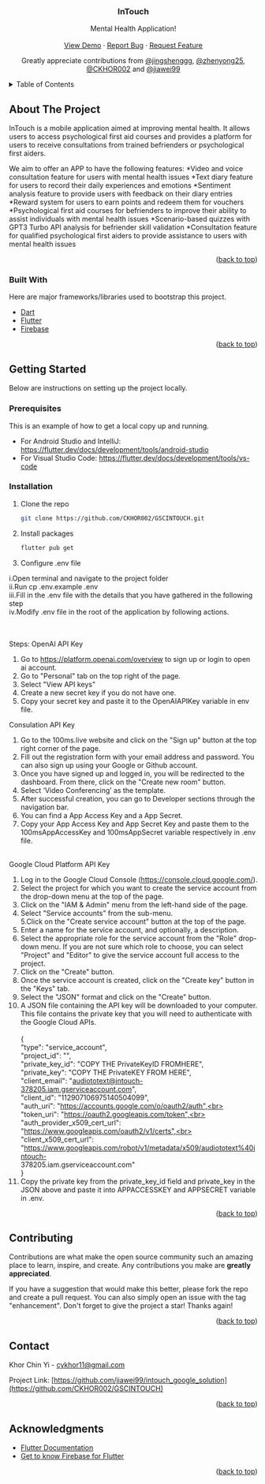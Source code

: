 <div id="top"></div>

<!-- PROJECT SHIELDS -->
<!-- [![Contributors][contributors-shield]][contributors-url]
[![Forks][forks-shield]][forks-url]
[![Stargazers][stars-shield]][stars-url]
[![Issues][issues-shield]][issues-url]
[![LinkedIn][linkedin-shield]][linkedin-url]
 -->

<!-- PROJECT LOGO -->
<br />
<div align="center">


  <h3 align="center">InTouch</h3>

  <p align="center">
    Mental Health Application!
    <br />
    <br />
    <a href="https://github.com/CKHOR002/GSCINTOUCH">View Demo</a>
    ·
    <a href="https://github.com/CKHOR002/GSCINTOUCH/issues">Report Bug</a>
    ·
    <a href="https://github.com/CKHOR002/GSCINTOUCH/issues">Request Feature</a>
  </p>
  <p align="center">
    Greatly appreciate contributions from <a href="https://github.com/jingshenggg">@jingshenggg</a>, <a href="https://github.com/zhenyong25">@zhenyong25</a>, <a href="https://github.com/CKHOR002">@CKHOR002</a> and <a href="https://github.com/jiawei99">@jiawei99</a>
  </p>
  </p>
</div>



<!-- TABLE OF CONTENTS -->
<details>
  <summary>Table of Contents</summary>
  <ol>
    <li>
      <a href="#about-the-project">About The Project</a>
      <ul>
        <li><a href="#built-with">Built With</a></li>
      </ul>
    </li>
    <li>
      <a href="#getting-started">Getting Started</a>
      <ul>
        <li><a href="#prerequisites">Prerequisites</a></li>
        <li><a href="#installation">Installation</a></li>
      </ul>
    </li>
    <li><a href="#contributing">Contributing</a></li>
    <li><a href="#contact">Contact</a></li>
    <li><a href="#acknowledgments">Acknowledgments</a></li>
  </ol>
</details>



<!-- ABOUT THE PROJECT -->
## About The Project

<!-- [![Product Name Screen Shot][product-screenshot]](https://example.com) -->


InTouch is a mobile application aimed at improving mental health. It allows users to access psychological first aid courses and provides a platform for users to receive consultations from trained befrienders or psychological first aiders.

We aim to offer an APP to have the following features:
*Video and voice consultation feature for users with mental health issues
*Text diary feature for users to record their daily experiences and emotions
*Sentiment analysis feature to provide users with feedback on their diary entries
*Reward system for users to earn points and redeem them for vouchers
*Psychological first aid courses for befrienders to improve their ability to assist individuals with mental health issues
*Scenario-based quizzes with GPT3 Turbo API analysis for befriender skill validation
*Consultation feature for qualified psychological first aiders to provide assistance to users with mental health issues


<p align="right">(<a href="#top">back to top</a>)</p>


### Built With

Here are major frameworks/libraries used to bootstrap this project.

* [Dart](https://dart.dev/)
* [Flutter](https://flutter.dev/)
* [Firebase](https://firebase.google.com/)

<p align="right">(<a href="#top">back to top</a>)</p>



<!-- GETTING STARTED -->
## Getting Started

Below are instructions on setting up the project locally.

### Prerequisites

This is an example of how to get a local copy up and running.

* For Android Studio and IntelliJ: https://flutter.dev/docs/development/tools/android-studio
* For Visual Studio Code: https://flutter.dev/docs/development/tools/vs-code

### Installation
1. Clone the repo
   ```sh
   git clone https://github.com/CKHOR002/GSCINTOUCH.git
   ```
2. Install packages
   ```sh
   flutter pub get
   ```
   
   
3. Configure .env file

i.Open terminal and navigate to the project folder<br>
ii.Run cp .env.example .env<br>
iii.Fill in the .env file with the details that you have gathered in the following step<br>
iv.Modify .env file in the root of the application by following actions.<br><br><br>

Steps:
OpenAI API Key
1. Go to https://platform.openai.com/overview to sign up or login to open ai account. <br>
2. Go to "Personal" tab on the top right of the page. <br>
3. Select "View API keys" <br>
4. Create a new secret key if you do not have one. <br>
5. Copy your secret key and paste it to the OpenAIAPIKey variable in env file.<br>

Consulation API Key
1. Go to the 100ms.live website and click on the "Sign up" button at the top right corner of the page.<br>
2. Fill out the registration form with your email address and password. You can also sign up using your Google or Github account.<br>
3. Once you have signed up and logged in, you will be redirected to the dashboard. From there, click on the "Create new room" button.<br>
4. Select ‘Video Conferencing’ as the template.<br>
5. After successful creation, you can go to Developer sections through the navigation bar.<br>
6. You can find  a App Access Key and a App Secret.<br>
7. Copy your App Access Key and App Secret Key and paste them to the 100msAppAccessKey and 100msAppSecret variable respectively in .env file.<br><br>

Google Cloud Platform API Key
1. Log in to the Google Cloud Console (https://console.cloud.google.com/).<br>
2. Select the project for which you want to create the service account from the drop-down menu at the top of the page.<br>
3. Click on the "IAM & Admin" menu from the left-hand side of the page.<br>
4. Select "Service accounts" from the sub-menu.<br>
5.Click on the "Create service account" button at the top of the page.<br>
6. Enter a name for the service account, and optionally, a description.<br>
7. Select the appropriate role for the service account from the "Role" drop-down menu. If you are not sure which role to choose, you can select "Project" and "Editor" to give the service account full access to the project.<br>
8. Click on the "Create" button.<br>
9. Once the service account is created, click on the "Create key" button in the "Keys" tab.<br>
10. Select the "JSON" format and click on the "Create" button.<br>
11. A JSON file containing the API key will be downloaded to your computer. This file contains the private key that you will need to authenticate with the Google Cloud APIs.
<br><br>
		{<br>
		 "type": "service_account",<br>
		 "project_id": "",<br>
		 "private_key_id": "COPY THE PrivateKeyID FROMHERE",<br>
		 "private_key": "COPY THE PrivateKEY FROM HERE",<br>
		 "client_email": "audiototext@intouch-378205.iam.gserviceaccount.com",<br>
		 "client_id": "112907106975140504099",<br>
		 "auth_uri": "https://accounts.google.com/o/oauth2/auth",<br>
		 "token_uri": "https://oauth2.googleapis.com/token",<br>
		 "auth_provider_x509_cert_url": "https://www.googleapis.com/oauth2/v1/certs",<br>
		 "client_x509_cert_url": "https://www.googleapis.com/robot/v1/metadata/x509/audiototext%40intouch-<br>378205.iam.gserviceaccount.com"<br>
		}<br>
12. Copy the private key from the private_key_id field and private_key in the JSON above and paste it into APPACCESSKEY and APPSECRET variable in .env.


 

<p align="right">(<a href="#top">back to top</a>)</p>



<!-- CONTRIBUTING -->
## Contributing

Contributions are what make the open source community such an amazing place to learn, inspire, and create. Any contributions you make are **greatly appreciated**.

If you have a suggestion that would make this better, please fork the repo and create a pull request. You can also simply open an issue with the tag "enhancement".
Don't forget to give the project a star! Thanks again!

<p align="right">(<a href="#top">back to top</a>)</p>



<!-- CONTACT -->
## Contact

Khor Chin Yi - cykhor11@gmail.com

Project Link: [https://github.com/jiawei99/intouch_google_solution](https://github.com/CKHOR002/GSCINTOUCH)

<p align="right">(<a href="#top">back to top</a>)</p>



<!-- ACKNOWLEDGMENTS -->
## Acknowledgments

* [Flutter Documentation](https://flutter.dev/docs/development/tools/vs-code)
* [Get to know Firebase for Flutter](https://firebase.google.com/codelabs/firebase-get-to-know-flutter#0)


<p align="right">(<a href="#top">back to top</a>)</p>



